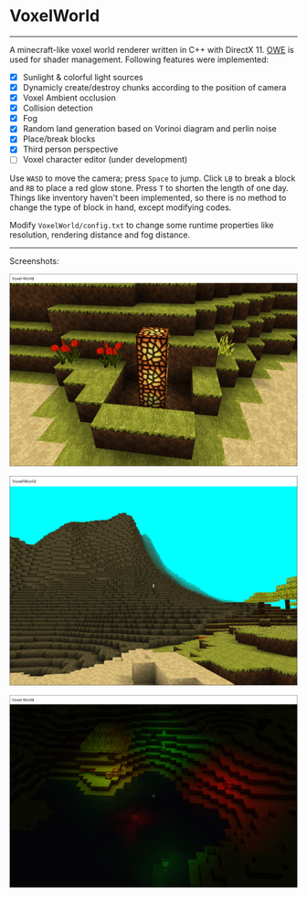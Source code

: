 # VoxelWorld

---

A minecraft-like voxel world renderer written in C++ with DirectX 11. [OWE](https://github.com/AirGuanZ/OWE) is used for shader management. Following features were implemented:

- [x] Sunlight & colorful light sources
- [x] Dynamicly create/destroy chunks according to the position of camera
- [x] Voxel Ambient occlusion
- [x] Collision detection
- [x] Fog
- [x] Random land generation based on Vorinoi diagram and perlin noise
- [x] Place/break blocks
- [x] Third person perspective
- [ ] Voxel character editor (under development)

Use `WASD` to move the camera; press `Space` to jump. Click `LB` to break a block and `RB` to place a red glow stone. Press `T` to shorten the length of one day. Things like inventory haven't been implemented, so there is no method to change the type of block in hand, except modifying codes.

Modify `VoxelWorld/config.txt` to change some runtime properties like resolution, rendering distance and fog distance.

---

Screenshots:

![Screenshot](Screenshots/0.png)

![Screenshot](Screenshots/1.png)

![Screenshot](Screenshots/2.png)

